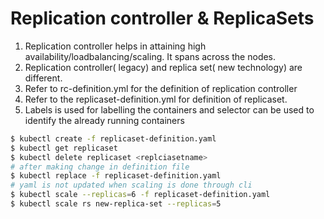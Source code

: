 # Replication controller & ReplicaSets

1. Replication controller helps in attaining high availability/loadbalancing/scaling. It spans across the nodes.
2. Replication controller( legacy) and replica set( new technology) are different.
3. Refer to rc-definition.yml for the definition of replication controller
4. Refer to the replicaset-definition.yml for definition of replicaset.
5. Labels is used for labelling the containers and selector can be used to identify the already running containers

~~~bash
$ kubectl create -f replicaset-definition.yaml
$ kubectl get replicaset
$ kubectl delete replicaset <replciasetname>
# after making change in definition file
$ kubectl replace -f replicaset-definition.yaml
# yaml is not updated when scaling is done through cli
$ kubectl scale --replicas=6 -f replicaset-definition.yaml
$ kubectl scale rs new-replica-set --replicas=5
~~~